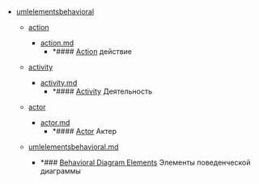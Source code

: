 - <a href = "E:\Node_projects\Node_Way\NBase\_Md\_Index\__Closer\_Uml\Main_I\contaners\contaner_2\courses\EA_tutorials\whatisuml\umlelements\umlelementsbehavioral\cat.umlelementsbehavioral\dir.umlelementsbehavioral.md">umlelementsbehavioral</a>
    - <a href = "E:\Node_projects\Node_Way\NBase\_Md\_Index\__Closer\_Uml\Main_I\contaners\contaner_2\courses\EA_tutorials\whatisuml\umlelements\umlelementsbehavioral\action\cat.action\dir.action.md">action</a>
        - <a href = "E:\Node_projects\Node_Way\NBase\_Md\_Index\__Closer\_Uml\Main_I\contaners\contaner_2\courses\EA_tutorials\whatisuml\umlelements\umlelementsbehavioral\action\action.md">action.md</a>
            - *#### <a href="https://sparxsystems.com/enterprise_architect_user_guide/15.1/model_domains/action.html" target="_blank">Action</a> действие
    
    - <a href = "E:\Node_projects\Node_Way\NBase\_Md\_Index\__Closer\_Uml\Main_I\contaners\contaner_2\courses\EA_tutorials\whatisuml\umlelements\umlelementsbehavioral\activity\cat.activity\dir.activity.md">activity</a>
        - <a href = "E:\Node_projects\Node_Way\NBase\_Md\_Index\__Closer\_Uml\Main_I\contaners\contaner_2\courses\EA_tutorials\whatisuml\umlelements\umlelementsbehavioral\activity\activity.md">activity.md</a>
            - *#### <a href="https://sparxsystems.com/enterprise_architect_user_guide/15.1/model_domains/activity.html" target="_blank">Activity</a> Деятельность
    
    - <a href = "E:\Node_projects\Node_Way\NBase\_Md\_Index\__Closer\_Uml\Main_I\contaners\contaner_2\courses\EA_tutorials\whatisuml\umlelements\umlelementsbehavioral\actor\cat.actor\dir.actor.md">actor</a>
        - <a href = "E:\Node_projects\Node_Way\NBase\_Md\_Index\__Closer\_Uml\Main_I\contaners\contaner_2\courses\EA_tutorials\whatisuml\umlelements\umlelementsbehavioral\actor\actor.md">actor.md</a>
            - *#### <a href="https://sparxsystems.com/enterprise_architect_user_guide/15.1/model_domains/actor.html" target="_blank">Actor</a> Актер
    
    - <a href = "E:\Node_projects\Node_Way\NBase\_Md\_Index\__Closer\_Uml\Main_I\contaners\contaner_2\courses\EA_tutorials\whatisuml\umlelements\umlelementsbehavioral\umlelementsbehavioral.md">umlelementsbehavioral.md</a>
        - *### [Behavioral Diagram Elements](https://sparxsystems.com/enterprise_architect_user_guide/15.1/model_domains/umlelementsbehavioral.html) Элементы поведенческой диаграммы

